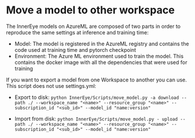 # Move a model to other workspace

The InnerEye models on AzureML are composed of two parts in order to reproduce the same settings at inference and
training time:

- Model: The model is registered in the AzureML registry and contains the code used at training time and pytorch
  checkpoint
- Environment: The Azure ML environment used to train the model. This contains the docker image with all the
  dependencies that were used for training

If you want to export a model from one Workspace to another you can use. This script does not use settings.yml:

- Export to
  disk: `python InnerEye/Scripts/move_model.py -a download --path ./ --workspace_name "<name>" --resource_group "<name>" --subscription_id "<sub_id>" --model_id "name:version"`

- Import from
  disk: `python InnerEye/Scripts/move_model.py - upload --path ./ --workspace_name "<name>" --resource_group "<name>" --subscription_id "<sub_id>" --model_id "name:version"`